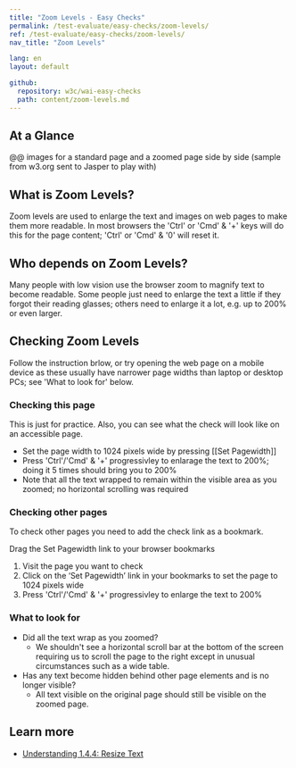 ```yaml
---
title: "Zoom Levels - Easy Checks"
permalink: /test-evaluate/easy-checks/zoom-levels/
ref: /test-evaluate/easy-checks/zoom-levels/
nav_title: "Zoom Levels"

lang: en
layout: default

github:
  repository: w3c/wai-easy-checks
  path: content/zoom-levels.md
---
```


## At a Glance

@@ images for a standard page and a zoomed page side by side (sample from w3.org sent to Jasper to play with)

## What is Zoom Levels?

Zoom levels are used to enlarge the text and images on web pages to make them more readable. In most browsers the 'Ctrl' or 'Cmd' & '+' keys will do this for the page content; 'Ctrl' or 'Cmd' & '0' will reset it.

## Who depends on Zoom Levels?

Many people with low vision use the browser zoom to magnify text to become readable. Some people just need to enlarge the text a little if they forgot their reading glasses; others need to enlarge it a lot, e.g. up to 200% or even larger.

## Checking Zoom Levels

Follow the instruction brlow, or try opening the web page on a mobile device as these usually have narrower page widths than laptop or desktop PCs; see 'What to look for' below. 

### Checking this page
This is just for practice. Also, you can see what the check will look like on an accessible page.
* Set the page width to 1024 pixels wide by pressing [[Set Pagewidth]]
* Press 'Ctrl'/'Cmd' & '+' progressivley to enlarage the text to 200%; doing it 5 times should bring you to 200%
* Note that all the text wrapped to remain within the visible area as you zoomed; no horizontal scrolling was required

### Checking other pages 
To check other pages you need to add the check link as a bookmark.

Drag the Set Pagewidth link to your browser bookmarks
1. Visit the page you want to check
2. Click on the ‘Set Pagewidth’ link in your bookmarks to set the page to 1024 pixels wide
3. Press 'Ctrl'/'Cmd' & '+' progressivley to enlarge the text to 200%
   
### What to look for
* Did all the text wrap as you zoomed?
  * We shouldn't see a horizontal scroll bar at the bottom of the screen requiring us to scroll the page to the right except in unusual circumstances such as a wide table.
* Has any text become hidden behind other page elements and is no longer visible?
  * All text visible on the original page should still be visible on the zoomed page. 

## Learn more
* [Understanding 1.4.4: Resize Text](https://www.w3.org/WAI/WCAG22/Understanding/resize-text.html)